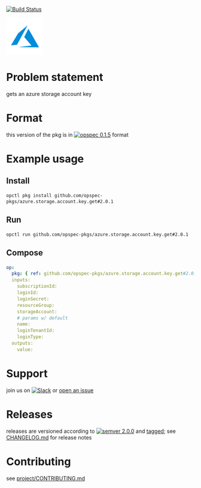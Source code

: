 [![Build Status](https://travis-ci.org/opspec-pkgs/azure.storage.account.key.get.svg?branch=master)](https://travis-ci.org/opspec-pkgs/azure.storage.account.key.get)

<img src="icon.svg" alt="icon" height="100px">

# Problem statement

gets an azure storage account key

# Format

this version of the pkg is in [![opspec 0.1.5](https://img.shields.io/badge/opspec-0.1.5-brightgreen.svg?colorA=6b6b6b&colorB=fc16be)](https://opspec.io/0.1.5/packages.html) format

# Example usage

## Install

```shell
opctl pkg install github.com/opspec-pkgs/azure.storage.account.key.get#2.0.1
```

## Run

```
opctl run github.com/opspec-pkgs/azure.storage.account.key.get#2.0.1
```

## Compose

```yaml
op:
  pkg: { ref: github.com/opspec-pkgs/azure.storage.account.key.get#2.0.1 }
  inputs:
    subscriptionId:
    loginId:
    loginSecret:
    resourceGroup:
    storageAccount:
    # params w/ default
    name:
    loginTenantId:
    loginType:
  outputs:
    value:
```

# Support

join us on
[![Slack](https://opspec-slackin.herokuapp.com/badge.svg)](https://opspec-slackin.herokuapp.com/)
or
[open an issue](https://github.com/opspec-pkgs/azure.storage.account.key.get/issues)

# Releases

releases are versioned according to
[![semver 2.0.0](https://img.shields.io/badge/semver-2.0.0-brightgreen.svg)](http://semver.org/spec/v2.0.0.html)
and [tagged](https://git-scm.com/book/en/v2/Git-Basics-Tagging); see
[CHANGELOG.md](CHANGELOG.md) for release notes

# Contributing

see
[project/CONTRIBUTING.md](https://github.com/opspec-pkgs/project/blob/master/CONTRIBUTING.md)
